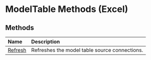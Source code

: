 
# ModelTable Methods (Excel)

## Methods



|**Name**|**Description**|
|:-----|:-----|
|[Refresh](341e82f4-a885-6c95-850d-21703bb27995.md)|Refreshes the model table source connections.|
